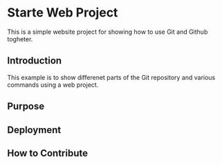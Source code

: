 # Starte Web Project

This is a simple website project for
showing how to use Git and Github togheter.

## Introduction

This example is to show differenet parts 
of the Git repository and various commands
using a web project.

## Purpose

## Deployment

## How to Contribute